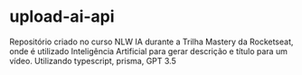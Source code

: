 # upload-ai-api
Repositório criado no curso NLW IA durante a Trilha Mastery da Rocketseat, onde é utilizado Inteligência Artificial para gerar descrição e título para um vídeo.
Utilizando typescript, prisma, GPT 3.5
